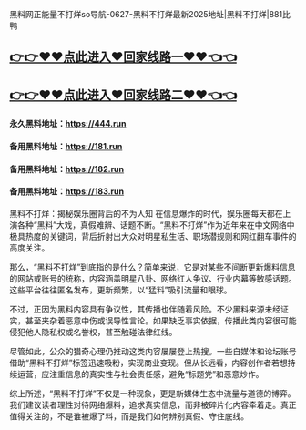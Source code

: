 黑料网正能量不打烊so导航-0627-黑料不打烊最新2025地址|黑料不打烊|881比鸭

## [👉👉♥♥点此进入♥回家线路一♥♥👈👈](https://unpkg.com/182run/index.html)
## [👉👉♥♥点此进入♥回家线路二♥♥👈👈](https://unpkg.com/182-1run/index.html)

#### 永久黑料地址：https://444.run
#### 备用黑料地址：https://181.run
#### 备用黑料地址：https://182.run
#### 备用黑料地址：https://183.run

黑料不打烊：揭秘娱乐圈背后的不为人知
在信息爆炸的时代，娱乐圈每天都在上演各种“黑料”大戏，真假难辨、话题不断。“黑料不打烊”作为近年来在中文网络中极具热度的关键词，背后折射出大众对明星私生活、职场潜规则和网红翻车事件的高度关注。

那么，“黑料不打烊”到底指的是什么？简单来说，它是对某些不间断更新爆料信息的网站或账号的统称，内容涵盖明星八卦、网络红人争议、行业内幕等敏感话题。这些平台往往匿名发布，更新频繁，以“猛料”吸引流量和眼球。

不过，正因为黑料内容具有争议性，其传播也伴随着风险。不少黑料来源未经证实，甚至夹杂着恶意中伤或误导性言论。如果缺乏事实依据，传播此类内容很可能侵犯他人隐私权或名誉权，甚至触碰法律红线。

尽管如此，公众的猎奇心理仍推动这类内容屡屡登上热搜。一些自媒体和论坛账号借助“黑料不打烊”标签迅速吸粉，实现商业变现。但从长远看，内容创作者若想持续运营，应注重信息的真实性与社会责任感，避免“标题党”和恶意炒作。

综上所述，“黑料不打烊”不仅是一种现象，更是新媒体生态中流量与道德的博弈。我们建议读者理性对待网络爆料，追求真实信息，而非被碎片化内容牵着走。真正值得关注的，不是谁被爆了料，而是我们如何辨别真假、守住底线。
